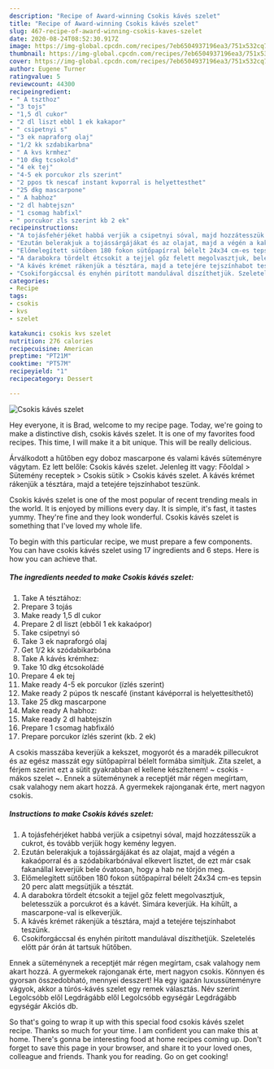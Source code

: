 ```yaml
---
description: "Recipe of Award-winning Csokis kávés szelet"
title: "Recipe of Award-winning Csokis kávés szelet"
slug: 467-recipe-of-award-winning-csokis-kaves-szelet
date: 2020-08-24T08:52:30.917Z
image: https://img-global.cpcdn.com/recipes/7eb6504937196ea3/751x532cq70/csokis-kaves-szelet-recept-foto.jpg
thumbnail: https://img-global.cpcdn.com/recipes/7eb6504937196ea3/751x532cq70/csokis-kaves-szelet-recept-foto.jpg
cover: https://img-global.cpcdn.com/recipes/7eb6504937196ea3/751x532cq70/csokis-kaves-szelet-recept-foto.jpg
author: Eugene Turner
ratingvalue: 5
reviewcount: 44300
recipeingredient:
- " A tszthoz"
- "3 tojs"
- "1,5 dl cukor"
- "2 dl liszt ebbl 1 ek kakapor"
- " csipetnyi s"
- "3 ek napraforg olaj"
- "1/2 kk szdabikarbna"
- " A kvs krmhez"
- "10 dkg tcsokold"
- "4 ek tej"
- "4-5 ek porcukor zls szerint"
- "2 ppos tk nescaf instant kvporral is helyettesthet"
- "25 dkg mascarpone"
- " A habhoz"
- "2 dl habtejszn"
- "1 csomag habfixl"
- " porcukor zls szerint kb 2 ek"
recipeinstructions:
- "A tojásfehérjéket habbá verjük a csipetnyi sóval, majd hozzátesszük a cukrot, és tovább verjük hogy kemény legyen."
- "Ezután belerakjuk a tojássárgájákat és az olajat, majd a végén a kakaóporral és a szódabikarbónával elkevert lisztet, de ezt már csak fakanállal keverjük bele óvatosan, hogy a hab ne törjön meg."
- "Előmelegített sütőben 180 fokon sütőpapírral bélelt 24x34 cm-es tepsin 20 perc alatt megsütjük a tésztát."
- "A darabokra tördelt étcsokit a tejjel gőz felett megolvasztjuk, beletesszük a porcukrot és a kávét. Simára keverjük. Ha kihűlt, a mascarpone-val is elkeverjük."
- "A kávés krémet rákenjük a tésztára, majd a tetejére tejszínhabot teszünk."
- "Csokiforgáccsal és enyhén pirított mandulával díszíthetjük. Szeletelés előtt pár órán át tartsuk hűtőben."
categories:
- Recipe
tags:
- csokis
- kvs
- szelet

katakunci: csokis kvs szelet 
nutrition: 276 calories
recipecuisine: American
preptime: "PT21M"
cooktime: "PT57M"
recipeyield: "1"
recipecategory: Dessert

---
```



![Csokis kávés szelet](https://img-global.cpcdn.com/recipes/7eb6504937196ea3/751x532cq70/csokis-kaves-szelet-recept-foto.jpg)

Hey everyone, it is Brad, welcome to my recipe page. Today, we're going to make a distinctive dish, csokis kávés szelet. It is one of my favorites food recipes. This time, I will make it a bit unique. This will be really delicious.

Árválkodott a hűtőben egy doboz mascarpone és valami kávés süteményre vágytam. Ez lett belőle: Csokis kávés szelet. Jelenleg itt vagy: Főoldal &gt; Sütemény receptek &gt; Csokis sütik &gt; Csokis kávés szelet. A kávés krémet rákenjük a tésztára, majd a tetejére tejszínhabot teszünk.

Csokis kávés szelet is one of the most popular of recent trending meals in the world. It is enjoyed by millions every day. It is simple, it's fast, it tastes yummy. They're fine and they look wonderful. Csokis kávés szelet is something that I've loved my whole life.


To begin with this particular recipe, we must prepare a few components. You can have csokis kávés szelet using 17 ingredients and 6 steps. Here is how you can achieve that.

<!--inarticleads1-->

##### The ingredients needed to make Csokis kávés szelet:

1. Take  A tésztához:
1. Prepare 3 tojás
1. Make ready 1,5 dl cukor
1. Prepare 2 dl liszt (ebből 1 ek kakaópor)
1. Take  csipetnyi só
1. Take 3 ek napraforgó olaj
1. Get 1/2 kk szódabikarbóna
1. Take  A kávés krémhez:
1. Take 10 dkg étcsokoládé
1. Prepare 4 ek tej
1. Make ready 4-5 ek porcukor (ízlés szerint)
1. Make ready 2 púpos tk nescafé (instant kávéporral is helyettesíthető)
1. Take 25 dkg mascarpone
1. Make ready  A habhoz:
1. Make ready 2 dl habtejszín
1. Prepare 1 csomag habfixáló
1. Prepare  porcukor ízlés szerint (kb. 2 ek)


A csokis masszába keverjük a kekszet, mogyorót és a maradék pillecukrot és az egész masszát egy sütőpapírral bélelt formába simítjuk. Zita szelet, a férjem szerint ezt a sütit gyakrabban el kellene készítenem! ~ csokis - mákos szelet ~. Ennek a süteménynek a receptjét már régen megírtam, csak valahogy nem akart hozzá. A gyermekek rajonganak érte, mert nagyon csokis. 

<!--inarticleads2-->

##### Instructions to make Csokis kávés szelet:

1. A tojásfehérjéket habbá verjük a csipetnyi sóval, majd hozzátesszük a cukrot, és tovább verjük hogy kemény legyen.
1. Ezután belerakjuk a tojássárgájákat és az olajat, majd a végén a kakaóporral és a szódabikarbónával elkevert lisztet, de ezt már csak fakanállal keverjük bele óvatosan, hogy a hab ne törjön meg.
1. Előmelegített sütőben 180 fokon sütőpapírral bélelt 24x34 cm-es tepsin 20 perc alatt megsütjük a tésztát.
1. A darabokra tördelt étcsokit a tejjel gőz felett megolvasztjuk, beletesszük a porcukrot és a kávét. Simára keverjük. Ha kihűlt, a mascarpone-val is elkeverjük.
1. A kávés krémet rákenjük a tésztára, majd a tetejére tejszínhabot teszünk.
1. Csokiforgáccsal és enyhén pirított mandulával díszíthetjük. Szeletelés előtt pár órán át tartsuk hűtőben.


Ennek a süteménynek a receptjét már régen megírtam, csak valahogy nem akart hozzá. A gyermekek rajonganak érte, mert nagyon csokis. Könnyen és gyorsan összedobható, mennyei desszert! Ha egy igazán luxussüteményre vágyok, akkor a túrós-kávés szelet egy remek választás. Név szerint Legolcsóbb elől Legdrágább elől Legolcsóbb egységár Legdrágább egységár Akciós db. 

So that's going to wrap it up with this special food csokis kávés szelet recipe. Thanks so much for your time. I am confident you can make this at home. There's gonna be interesting food at home recipes coming up. Don't forget to save this page in your browser, and share it to your loved ones, colleague and friends. Thank you for reading. Go on get cooking!
